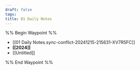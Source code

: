 ```yaml
---
draft: false
tags: 
title: 01 Daily Notes
---
```

%% Begin Waypoint %%
- [[01 Daily Notes.sync-conflict-20241215-215631-XV7R5FC]]
- **[[2024]]**
- [[Untitled]]

%% End Waypoint %%